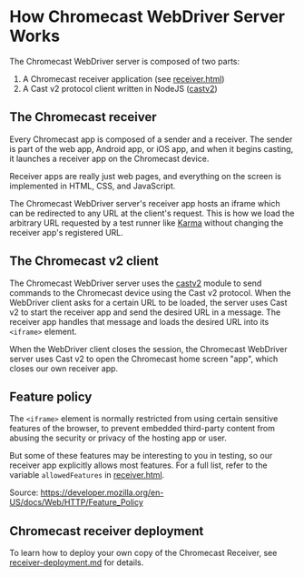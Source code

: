 # How Chromecast WebDriver Server Works

The Chromecast WebDriver server is composed of two parts:

1. A Chromecast receiver application (see [receiver.html](receiver.html))
2. A Cast v2 protocol client written in NodeJS ([castv2][])


## The Chromecast receiver

Every Chromecast app is composed of a sender and a receiver.  The sender is part
of the web app, Android app, or iOS app, and when it begins casting, it launches
a receiver app on the Chromecast device.

Receiver apps are really just web pages, and everything on the screen is
implemented in HTML, CSS, and JavaScript.

The Chromecast WebDriver server's receiver app hosts an iframe which can be
redirected to any URL at the client's request.  This is how we load the
arbitrary URL requested by a test runner like [Karma][] without changing the
receiver app's registered URL.


## The Chromecast v2 client

The Chromecast WebDriver server uses the [castv2][] module to send commands to
the Chromecast device using the Cast v2 protocol.  When the WebDriver client
asks for a certain URL to be loaded, the server uses Cast v2 to start the
receiver app and send the desired URL in a message.  The receiver app handles
that message and loads the desired URL into its `<iframe>` element.

When the WebDriver client closes the session, the Chromecast WebDriver server
uses Cast v2 to open the Chromecast home screen "app", which closes our own
receiver app.


## Feature policy

The `<iframe>` element is normally restricted from using certain sensitive
features of the browser, to prevent embedded third-party content from abusing
the security or privacy of the hosting app or user.

But some of these features may be interesting to you in testing, so our receiver
app explicitly allows most features.  For a full list, refer to the variable
`allowedFeatures` in [receiver.html](receiver.html).

Source: https://developer.mozilla.org/en-US/docs/Web/HTTP/Feature_Policy


## Chromecast receiver deployment

To learn how to deploy your own copy of the Chromecast Receiver, see
[receiver-deployment.md](receiver-deployment.md) for details.


[castv2]: https://www.npmjs.com/package/castv2
[Karma]: https://karma-runner.github.io/
